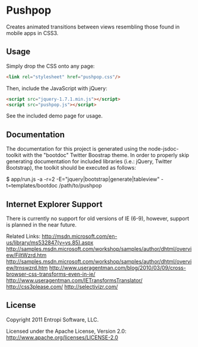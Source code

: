 Pushpop
=======

Creates animated transitions between views resembling those found in mobile apps in CSS3.

Usage
-----

Simply drop the CSS onto any page:

``` html
<link rel="stylesheet" href="pushpop.css"/>
```

Then, include the JavaScript with jQuery:

``` html
<script src="jquery-1.7.1.min.js"></script>
<script src="pushpop.js"></script>
```

See the included demo page for usage.

Documentation
-------------
The documentation for this project is generated using the node-jsdoc-toolkit with the "bootdoc" Twitter Boostrap theme. In order to properly skip generating documentation for included libraries (i.e.: jQuery, Twitter Bootstrap), the toolkit should be executed as follows:

$ app/run.js -a -r=2 -E="jquery|bootstrap|generate|tableview" -t=templates/bootdoc /path/to/pushpop

Internet Explorer Support
-------------------------
There is currently no support for old versions of IE (6-9), however, support is planned in the near future.

Related Links:
http://msdn.microsoft.com/en-us/library/ms532847(v=vs.85).aspx
http://samples.msdn.microsoft.com/workshop/samples/author/dhtml/overview/FiltWzrd.htm
http://samples.msdn.microsoft.com/workshop/samples/author/dhtml/overview/trnswzrd.htm
http://www.useragentman.com/blog/2010/03/09/cross-browser-css-transforms-even-in-ie/
http://www.useragentman.com/IETransformsTranslator/
http://css3please.com/
http://selectivizr.com/

License
---------------------
Copyright 2011 Entropi Software, LLC.

Licensed under the Apache License, Version 2.0: http://www.apache.org/licenses/LICENSE-2.0
